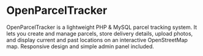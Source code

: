 # OpenParcelTracker
OpenParcelTracker is a lightweight PHP &amp; MySQL parcel tracking system. It lets you create and manage parcels, store delivery details, upload photos, and display current and past locations on an interactive OpenStreetMap map. Responsive design and simple admin panel included.

